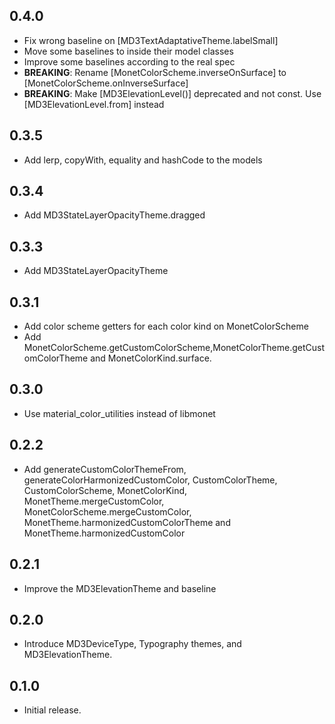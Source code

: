 ## 0.4.0

* Fix wrong baseline on [MD3TextAdaptativeTheme.labelSmall]
* Move some baselines to inside their model classes
* Improve some baselines according to the real spec
* **BREAKING**: Rename [MonetColorScheme.inverseOnSurface] to [MonetColorScheme.onInverseSurface]
* **BREAKING**: Make [MD3ElevationLevel()] deprecated and not const. Use [MD3ElevationLevel.from] instead

## 0.3.5

* Add lerp, copyWith, equality and hashCode to the models

## 0.3.4

* Add MD3StateLayerOpacityTheme.dragged

## 0.3.3

* Add MD3StateLayerOpacityTheme

## 0.3.1

- Add color scheme getters for each color kind on MonetColorScheme
- Add MonetColorScheme.getCustomColorScheme,MonetColorTheme.getCustomColorTheme
  and MonetColorKind.surface.

## 0.3.0

* Use material_color_utilities instead of libmonet

## 0.2.2

* Add generateCustomColorThemeFrom, generateColorHarmonizedCustomColor,
 CustomColorTheme, CustomColorScheme, MonetColorKind,
 MonetTheme.mergeCustomColor, MonetColorScheme.mergeCustomColor,
 MonetTheme.harmonizedCustomColorTheme and MonetTheme.harmonizedCustomColor

## 0.2.1

* Improve the MD3ElevationTheme and baseline

## 0.2.0

* Introduce MD3DeviceType, Typography themes, and MD3ElevationTheme.

## 0.1.0

* Initial release.
